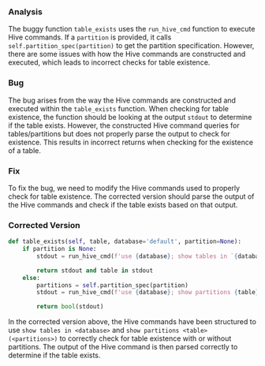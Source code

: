 ### Analysis
The buggy function `table_exists` uses the `run_hive_cmd` function to execute Hive commands. If a `partition` is provided, it calls `self.partition_spec(partition)` to get the partition specification. However, there are some issues with how the Hive commands are constructed and executed, which leads to incorrect checks for table existence.

### Bug
The bug arises from the way the Hive commands are constructed and executed within the `table_exists` function. When checking for table existence, the function should be looking at the output `stdout` to determine if the table exists. However, the constructed Hive command queries for tables/partitions but does not properly parse the output to check for existence. This results in incorrect returns when checking for the existence of a table.

### Fix
To fix the bug, we need to modify the Hive commands used to properly check for table existence. The corrected version should parse the output of the Hive commands and check if the table exists based on that output.

### Corrected Version
```python
def table_exists(self, table, database='default', partition=None):
    if partition is None:
        stdout = run_hive_cmd(f'use {database}; show tables in `{database}` like "{table}"')

        return stdout and table in stdout
    else:
        partitions = self.partition_spec(partition)
        stdout = run_hive_cmd(f'use {database}; show partitions {table} ({partitions})')

        return bool(stdout)
```

In the corrected version above, the Hive commands have been structured to use `show tables in <database>` and `show partitions <table> (<partitions>)` to correctly check for table existence with or without partitions. The output of the Hive command is then parsed correctly to determine if the table exists.